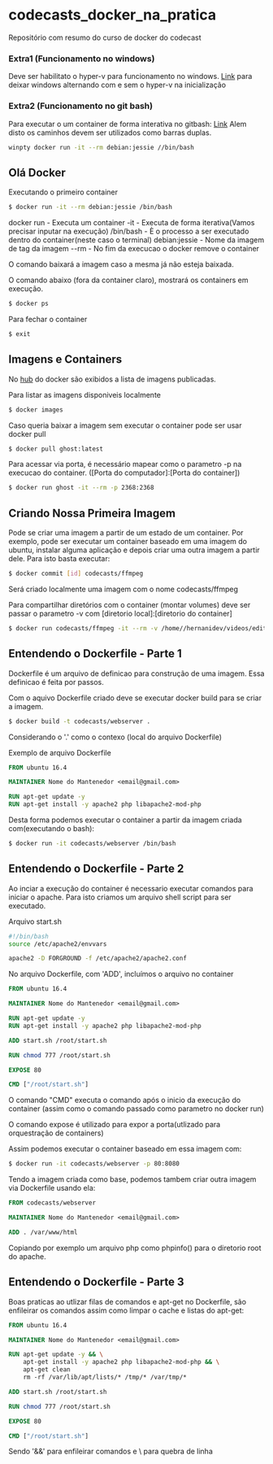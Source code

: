 # codecasts_docker_na_pratica

Repositório com resumo do curso de docker do codecast

### Extra1 (Funcionamento no windows)

Deve ser habilitato o hyper-v para funcionamento no windows.
[Link](https://www.lambda3.com.br/2013/01/fazendo-virtualbox-e-hyper-v-coexistirem-no-windows-8/
) para deixar windows alternando com e sem o hyper-v na inicialização

### Extra2 (Funcionamento no git bash)

Para executar o um container de forma interativa no gitbash: [Link](https://www.lambda3.com.br/2013/01/fazendo-virtualbox-e-hyper-v-coexistirem-no-windows-8/
)
Alem disto os caminhos devem ser utilizados como barras duplas.
```sh
winpty docker run -it --rm debian:jessie //bin/bash
```

## Olá Docker

Executando o primeiro container

```sh
$ docker run -it --rm debian:jessie /bin/bash
```
docker run - Executa um container
-it - Executa de forma iterativa(Vamos precisar inputar na execução)
/bin/bash - È o processo a ser executado dentro do container(neste caso o terminal)
debian:jessie - Nome da imagem de tag da imagem
--rm - No fim da execucao o docker remove o container

O comando baixará a imagem caso a mesma já não esteja baixada.

O comando abaixo (fora da container claro), mostrará os containers em execução.

```sh
$ docker ps
```

Para fechar o container

```sh
$ exit
```

## Imagens e Containers

No [hub](https://hub.docker.com/explore) do docker são exibidos a lista de imagens publicadas.

Para listar as imagens disponiveis localmente
```sh
$ docker images
```

Caso queria baixar a imagem sem executar o container pode ser usar docker pull

```sh
$ docker pull ghost:latest
```

Para acessar via porta, é necessário mapear como o parametro -p na execucao do container. ([Porta do computador]:[Porta do container])

```sh
$ docker run ghost -it --rm -p 2368:2368
```

## Criando Nossa Primeira Imagem

Pode se criar uma imagem a partir de um estado de um container.
Por exemplo, pode ser executar um container baseado em uma imagem do ubuntu, instalar alguma aplicação e depois criar uma outra imagem a partir dele.
Para isto basta executar:

```sh
$ docker commit [id] codecasts/ffmpeg
```
Será criado localmente uma imagem com o nome codecasts/ffmpeg

Para compartilhar diretórios com o container (montar volumes) deve ser passar o parametro -v com [diretorio local]:[diretorio do container]

```sh
$ docker run codecasts/ffmpeg -it --rm -v /home//hernanidev/videos/edited:/videos /bin/bash
```

## Entendendo o Dockerfile - Parte 1

Dockerfile é um arquivo de definicao para construção de uma imagem.
Essa definicao é feita por passos.

Com o aquivo Dockerfile criado deve se executar docker build para se criar a imagem.
```sh
$ docker build -t codecasts/webserver .
```
Considerando o '.' como o contexo (local do arquivo Dockerfile)

Exemplo de arquivo Dockerfile

```Dockerfile
FROM ubuntu 16.4

MAINTAINER Nome do Mantenedor <email@gmail.com>

RUN apt-get update -y
RUN apt-get install -y apache2 php libapache2-mod-php
```

Desta forma podemos executar o container a partir da imagem criada com(executando o bash):

```sh
$ docker run -it codecasts/webserver /bin/bash
```

## Entendendo o Dockerfile - Parte 2

Ao inciar a execução do container é necessario executar comandos para iniciar o apache. Para isto criamos um arquivo shell script para ser executado.

Arquivo start.sh
```sh
#!/bin/bash
source /etc/apache2/envvars

apache2 -D FORGROUND -f /etc/apache2/apache2.conf
```

No arquivo Dockerfile, com 'ADD', incluímos o arquivo no container

```Dockerfile
FROM ubuntu 16.4

MAINTAINER Nome do Mantenedor <email@gmail.com>

RUN apt-get update -y
RUN apt-get install -y apache2 php libapache2-mod-php

ADD start.sh /root/start.sh

RUN chmod 777 /root/start.sh

EXPOSE 80

CMD ["/root/start.sh"]
```

O comando "CMD" executa o comando após o inicio da execução do container (assim como o comando passado como parametro no docker run)

O comando expose é utilizado para expor a porta(utlizado para orquestração de containers)

Assim podemos executar o container baseado em essa imagem com:

```sh
$ docker run -it codecasts/webserver -p 80:8080
```

Tendo a imagem criada como base, podemos tambem  criar outra imagem via Dockerfile usando ela:

```Dockerfile
FROM codecasts/webserver

MAINTAINER Nome do Mantenedor <email@gmail.com>

ADD . /var/www/html
```

Copiando por exemplo um arquivo php como phpinfo() para o diretorio root do apache.

## Entendendo o Dockerfile - Parte 3

Boas praticas ao utlizar filas de comandos e apt-get no Dockerfile, são enfileirar os comandos assim como limpar o cache e listas do apt-get:


```Dockerfile
FROM ubuntu 16.4

MAINTAINER Nome do Mantenedor <email@gmail.com>

RUN apt-get update -y && \
    apt-get install -y apache2 php libapache2-mod-php && \
    apt-get clean
    rm -rf /var/lib/apt/lists/* /tmp/* /var/tmp/*

ADD start.sh /root/start.sh

RUN chmod 777 /root/start.sh

EXPOSE 80

CMD ["/root/start.sh"]
```


Sendo '&&' para enfileirar comandos e \ para quebra de linha 
